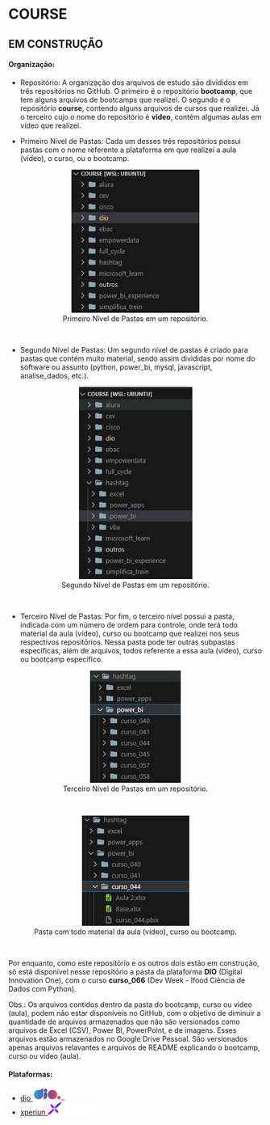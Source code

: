 # COURSE

## EM CONSTRUÇÃO

#### Organização:
- Repositório: A organização dos arquivos de estudo são divididos em três repositórios no GitHub. O primeiro é o repositório **bootcamp**, que tem alguns arquivos de bootcamps que realizei. O segundo é o repositório **course**, contendo alguns arquivos de cursos que realizei. Já o terceiro cujo o nome do repositório é **video**, contém algumas aulas em vídeo que realizei.

- Primeiro Nível de Pastas: Cada um desses três repositórios possui pastas com o nome referente a plataforma em que realizei a aula (vídeo), o curso, ou o bootcamp.

<div align="center"><figure>
    <img src="./0-outros/logos/organizacao/nivel1.PNG" alt="nivel1"><br>
    <figcaption>Primeiro Nível de Pastas em um repositório.</figcaption>
</figure></div><br>

- Segundo Nível de Pastas: Um segundo nível de pastas é criado para pastas que contém muito material, sendo assim divididas por nome do software ou assunto (python, power_bi, mysql, javascript, analise_dados, etc.). 

<div align="center"><figure>
    <img src="./0-outros/logos/organizacao/nivel2.PNG" alt="nivel2"><br>
    <figcaption>Segundo Nível de Pastas em um repositório.</figcaption>
</figure></div><br>

- Terceiro Nível de Pastas: Por fim, o terceiro nível possui a pasta, indicada com um número de ordem para controle, onde terá todo material da aula (vídeo), curso ou bootcamp que realizei nos seus respectivos repositórios. Nessa pasta pode ter outras subpastas específicas, além de arquivos, todos referente a essa aula (vídeo), curso ou bootcamp específico.

<div align="center"><figure>
    <img src="./0-outros/logos/organizacao/nivel3.PNG" alt="nivel3"><br>
    <figcaption>Terceiro Nível de Pastas em um repositório.</figcaption>
</figure></div><br>

<div align="center"><figure>
    <img src="./0-outros/logos/organizacao/nivel4.PNG" alt="nivel4"><br>
    <figcaption>Pasta com todo material da aula (vídeo), curso ou bootcamp.</figcaption>
</figure></div><br>

Por enquanto, como este repositório e os outros dois estão em construção, só está disponível nesse repositório a pasta da plataforma **DIO** (Digital Innovation One), com o curso **curso_066** (Dev Week - Ifood Ciência de Dados com Python).

Obs.: Os arquivos contidos dentro da pasta do bootcamp, curso ou vídeo (aula), podem não estar disponíveis no GitHub, com o objetivo de diminuir a quantidade de arquivos armazenados que não são versionados como arquivos de Excel (CSV), Power BI, PowerPoint, e de imagens. Esses arquivos estão armazenados no Google Drive Pessoal. São versionados apenas arquivos relavantes e arquivos de README explicando o bootcamp, curso ou vídeo (aula).

#### Plataformas:
- <a href="./dio">dio   <img src="./0-outros/logos/plataforma/dio.jpeg" alt="dio" width="auto" height="25"></a>
- <a href="./xperiun">xperiun   <img src="./0-outros/logos/plataforma/xperiun.png" alt="xperiun" width="auto" height="25"></a>